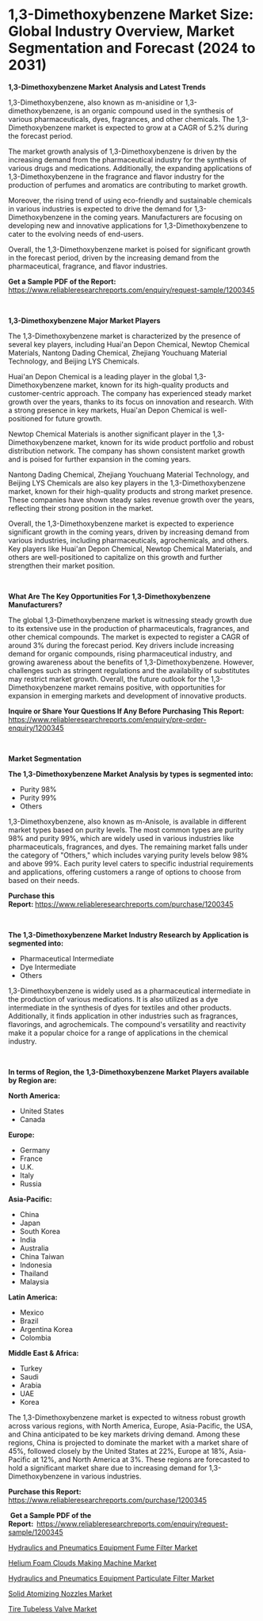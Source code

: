 <p><h1>1,3-Dimethoxybenzene Market Size: Global Industry Overview, Market Segmentation and Forecast (2024 to 2031)</h1></p><p><strong>1,3-Dimethoxybenzene Market Analysis and Latest Trends</strong></p>
<p><p>1,3-Dimethoxybenzene, also known as m-anisidine or 1,3-dimethoxybenzene, is an organic compound used in the synthesis of various pharmaceuticals, dyes, fragrances, and other chemicals. The 1,3-Dimethoxybenzene market is expected to grow at a CAGR of 5.2% during the forecast period.</p><p>The market growth analysis of 1,3-Dimethoxybenzene is driven by the increasing demand from the pharmaceutical industry for the synthesis of various drugs and medications. Additionally, the expanding applications of 1,3-Dimethoxybenzene in the fragrance and flavor industry for the production of perfumes and aromatics are contributing to market growth.</p><p>Moreover, the rising trend of using eco-friendly and sustainable chemicals in various industries is expected to drive the demand for 1,3-Dimethoxybenzene in the coming years. Manufacturers are focusing on developing new and innovative applications for 1,3-Dimethoxybenzene to cater to the evolving needs of end-users.</p><p>Overall, the 1,3-Dimethoxybenzene market is poised for significant growth in the forecast period, driven by the increasing demand from the pharmaceutical, fragrance, and flavor industries.</p></p>
<p><strong>Get a Sample PDF of the Report:&nbsp;</strong> <a href="https://www.reliableresearchreports.com/enquiry/request-sample/1200345">https://www.reliableresearchreports.com/enquiry/request-sample/1200345</a></p>
<p>&nbsp;</p>
<p><strong>1,3-Dimethoxybenzene Major Market Players</strong></p>
<p><p>The 1,3-Dimethoxybenzene market is characterized by the presence of several key players, including Huai'an Depon Chemical, Newtop Chemical Materials, Nantong Dading Chemical, Zhejiang Youchuang Material Technology, and Beijing LYS Chemicals.</p><p>Huai'an Depon Chemical is a leading player in the global 1,3-Dimethoxybenzene market, known for its high-quality products and customer-centric approach. The company has experienced steady market growth over the years, thanks to its focus on innovation and research. With a strong presence in key markets, Huai'an Depon Chemical is well-positioned for future growth.</p><p>Newtop Chemical Materials is another significant player in the 1,3-Dimethoxybenzene market, known for its wide product portfolio and robust distribution network. The company has shown consistent market growth and is poised for further expansion in the coming years.</p><p>Nantong Dading Chemical, Zhejiang Youchuang Material Technology, and Beijing LYS Chemicals are also key players in the 1,3-Dimethoxybenzene market, known for their high-quality products and strong market presence. These companies have shown steady sales revenue growth over the years, reflecting their strong position in the market.</p><p>Overall, the 1,3-Dimethoxybenzene market is expected to experience significant growth in the coming years, driven by increasing demand from various industries, including pharmaceuticals, agrochemicals, and others. Key players like Huai'an Depon Chemical, Newtop Chemical Materials, and others are well-positioned to capitalize on this growth and further strengthen their market position.</p></p>
<p>&nbsp;</p>
<p><strong>What Are The Key Opportunities For 1,3-Dimethoxybenzene Manufacturers?</strong></p>
<p><p>The global 1,3-Dimethoxybenzene market is witnessing steady growth due to its extensive use in the production of pharmaceuticals, fragrances, and other chemical compounds. The market is expected to register a CAGR of around 3% during the forecast period. Key drivers include increasing demand for organic compounds, rising pharmaceutical industry, and growing awareness about the benefits of 1,3-Dimethoxybenzene. However, challenges such as stringent regulations and the availability of substitutes may restrict market growth. Overall, the future outlook for the 1,3-Dimethoxybenzene market remains positive, with opportunities for expansion in emerging markets and development of innovative products.</p></p>
<p><strong>Inquire or Share Your Questions If Any Before Purchasing This Report:</strong> <a href="https://www.reliableresearchreports.com/enquiry/pre-order-enquiry/1200345">https://www.reliableresearchreports.com/enquiry/pre-order-enquiry/1200345</a></p>
<p>&nbsp;</p>
<p><strong>Market Segmentation</strong></p>
<p><strong>The 1,3-Dimethoxybenzene Market Analysis by types is segmented into:</strong></p>
<p><ul><li>Purity 98%</li><li>Purity 99%</li><li>Others</li></ul></p>
<p><p>1,3-Dimethoxybenzene, also known as m-Anisole, is available in different market types based on purity levels. The most common types are purity 98% and purity 99%, which are widely used in various industries like pharmaceuticals, fragrances, and dyes. The remaining market falls under the category of "Others," which includes varying purity levels below 98% and above 99%. Each purity level caters to specific industrial requirements and applications, offering customers a range of options to choose from based on their needs.</p></p>
<p><strong>Purchase this Report:&nbsp;</strong><a href="https://www.reliableresearchreports.com/purchase/1200345">https://www.reliableresearchreports.com/purchase/1200345</a></p>
<p>&nbsp;</p>
<p><strong>The 1,3-Dimethoxybenzene Market Industry Research by Application is segmented into:</strong></p>
<p><ul><li>Pharmaceutical Intermediate</li><li>Dye Intermediate</li><li>Others</li></ul></p>
<p><p>1,3-Dimethoxybenzene is widely used as a pharmaceutical intermediate in the production of various medications. It is also utilized as a dye intermediate in the synthesis of dyes for textiles and other products. Additionally, it finds application in other industries such as fragrances, flavorings, and agrochemicals. The compound's versatility and reactivity make it a popular choice for a range of applications in the chemical industry.</p></p>
<p>&nbsp;</p>
<p><strong>In terms of Region, the 1,3-Dimethoxybenzene Market Players available by Region are:</strong></p>
<p>
    <p> <strong> North America: </strong>
        <ul>
            <li>United States</li>
            <li>Canada</li>
        </ul>
        </p> 
    <p> <strong> Europe: </strong>
        <ul>
            <li>Germany</li>
            <li>France</li>
            <li>U.K.</li>
            <li>Italy</li>
            <li>Russia</li>
        </ul>
        </p> 
    <p> <strong> Asia-Pacific: </strong>
        <ul>
            <li>China</li>
            <li>Japan</li>
            <li>South Korea</li>
            <li>India</li>
            <li>Australia</li>
            <li>China Taiwan</li>
            <li>Indonesia</li>
            <li>Thailand</li>
            <li>Malaysia</li>
        </ul>
        </p> 
    <p> <strong> Latin America: </strong>
        <ul>
            <li>Mexico</li>
            <li>Brazil</li>
            <li>Argentina Korea</li>
            <li>Colombia</li>
        </ul>
        </p> 
    <p> <strong> Middle East & Africa: </strong>
        <ul>
            <li>Turkey</li>
            <li>Saudi</li>
            <li>Arabia</li>
            <li>UAE</li>
            <li>Korea</li>
        </ul>
    </p>
    </p>
<p><p>The 1,3-Dimethoxybenzene market is expected to witness robust growth across various regions, with North America, Europe, Asia-Pacific, the USA, and China anticipated to be key markets driving demand. Among these regions, China is projected to dominate the market with a market share of 45%, followed closely by the United States at 22%, Europe at 18%, Asia-Pacific at 12%, and North America at 3%. These regions are forecasted to hold a significant market share due to increasing demand for 1,3-Dimethoxybenzene in various industries.</p></p>
<p><strong>Purchase this Report: </strong><a href="https://www.reliableresearchreports.com/purchase/1200345">https://www.reliableresearchreports.com/purchase/1200345</a></p>
<p>&nbsp;<strong>Get a Sample PDF of the Report:&nbsp;&nbsp;</strong><a href="https://www.reliableresearchreports.com/enquiry/request-sample/1200345">https://www.reliableresearchreports.com/enquiry/request-sample/1200345</a></p>
<p><strong></strong></p>
<p><p><a href="https://medium.com/@williammann19/hydraulics-and-pneumatics-equipment-fume-filter-market-analysis-its-cagr-market-segmentation-and-520b92798b15">Hydraulics and Pneumatics Equipment Fume Filter Market</a></p><p><a href="https://medium.com/@queenlittle95/helium-foam-clouds-making-machine-market-competitive-analysis-market-trends-and-forecast-to-2031-88f34b906832">Helium Foam Clouds Making Machine Market</a></p><p><a href="https://medium.com/@williammann19/analyzing-hydraulics-and-pneumatics-equipment-particulate-filter-market-global-industry-7a477acf2a98">Hydraulics and Pneumatics Equipment Particulate Filter Market</a></p><p><a href="https://medium.com/@queenlittle95/solid-atomizing-nozzles-market-size-reveals-the-best-marketing-channels-in-global-industry-fa5d29e1e5d0">Solid Atomizing Nozzles Market</a></p><p><a href="https://medium.com/@nicholasstewart02/decoding-tire-tubeless-valve-market-metrics-market-share-trends-and-growth-patterns-a9f46d46281d">Tire Tubeless Valve Market</a></p></p>